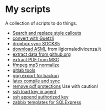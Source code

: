 # My scripts

A collection of scripts to do things.

* [Search and replace style callouts](check_callouts/)
* [convert with Guetzli](bat_guetzli/)
* [dropbox sync SOCKS5](Dropbox-Sync-SOCKS5/)
* [download ASML](ilgiornaledivicenza.it/) from ilgiornaledivicenza.it
* [extract data from github.org](extract-data-from-github-org/)
* [extract PDF from MSG](extract_PDF_from_MSG/)
* [ffmpeg mp3 normalize](ffmpeg_mp3_normalize/)
* [gitlab tools](gitlab/)
* [gpg export for backup](gpg_export/)
* [latex compile and sync](tex-compile-and-sync/)
* [remove pdf protections](removepdfprotections/) Use with caution!
* [ssh load key in agent](ssh_loadkey/)
* [ssh append authorized key](ssh_authorizekey/)
* [zabbix templates for SQLExpress](zabbix/)
